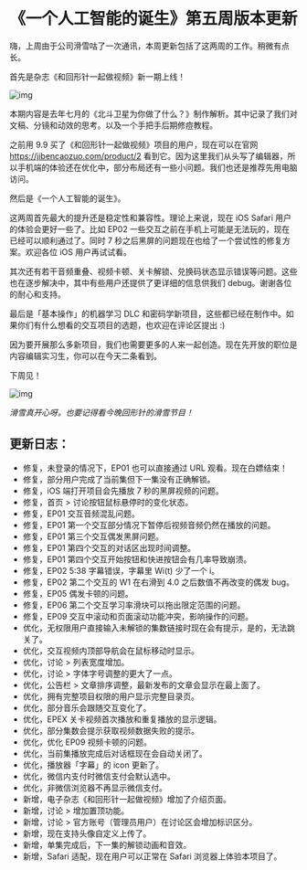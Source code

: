 # 《一个人工智能的诞生》第五周版本更新

嗨，上周由于公司滑雪咕了一次通讯，本周更新包括了这两周的工作。稍微有点长。



首先是杂志《和回形针一起做视频》新一期上线！



![img](https://mmbiz.qpic.cn/mmbiz_jpg/OqGIko5qXadB6Zzn4xTd7dib7lRiaE60xUBZV0lugk9I8xyPlUf2mgltKhKHmWzZePfjaRguUxSNkKt9wM674cFw/640?wx_fmt=jpeg)



本期内容是去年七月的《北斗卫星为你做了什么？》制作解析。其中记录了我们对文稿、分镜和动效的思考。以及一个手把手后期修痘教程。



之前用 9.9 买了《和回形针一起做视频》项目的用户，现在可以在官网 https://jibencaozuo.com/product/2 看到它。因为这里我们从头写了编辑器，所以手机端的体验还在优化中，部分布局还有一些小问题。我们也还是推荐先用电脑访问。



然后是《一个人工智能的诞生》。



这两周首先最大的提升还是稳定性和兼容性。理论上来说，现在 iOS Safari 用户的体验会更好一些了。比如 EP02 一些交互之前在手机上可能是无法玩的，现在已经可以顺利通过了。同时 7 秒之后黑屏的问题现在也给了一个尝试性的修复方案。欢迎各位 iOS 用户再试试看。



其次还有若干音频重叠、视频卡顿、关卡解锁、兑换码状态显示错误等问题。这些也在逐步解决中，其中有些用户还提供了更详细的信息供我们 debug。谢谢各位的耐心和支持。



最后是「基本操作」的机器学习 DLC 和密码学新项目，这些都已经在制作中。如果你们有什么想看的交互项目的选题，也欢迎在评论区提出 :)



因为要开展那么多新项目，我们也需要更多的人来一起创造。现在先开放的职位是内容编辑实习生，你可以在今天二条看到。



下周见！



![img](https://mmbiz.qpic.cn/mmbiz_jpg/OqGIko5qXadB6Zzn4xTd7dib7lRiaE60xUcQlHvaoeLibS0Hu0RzPe0cpib0TWJ5epeWqGiaHhFXvN9lTVEnV8SwUibA/640?wx_fmt=jpeg)

*滑雪真开心呀。也要记得看今晚回形针的滑雪节目！*



## **更新日志：**



- 修复，未登录的情况下，EP01 也可以直接通过 URL 观看。现在白嫖结束！
- 修复，部分用户完成了当前集但下一集没有正确解锁。
- 修复，iOS 端打开项目会先播放 7 秒的黑屏视频的问题。
- 修复，首页 > 讨论按钮鼠标悬停时的变化状态。
- 修复，EP01 交互音频混乱问题。
- 修复，EP01 第一个交互部分情况下暂停后视频音频仍然在播放的问题。
- 修复，EP01 第三个交互偶发黑屏问题。
- 修复，EP01 第四个交互的对话区出现时间调整。
- 修复，EP01 第四个交互开始按钮和快进按钮会有几率导致崩溃。
- 修复，EP02 5:38 字幕错误，字幕里 Wi(t) 少了一个 i。
- 修复，EP02 第二个交互的 W1 在右滑到 4.0 之后数值不再改变的偶发 bug。
- 修复，EP05 偶发卡顿的问题。
- 修复，EP06 第二个交互学习率滑块可以拖出限定范围的问题。
- 修复，EP09 交互中滚动和页面滚动功能冲突，影响操作的问题。
- 优化，无权限用户直接输入未解锁的集数链接时现在会有提示，是的，无法跳关了。
- 优化，交互视频内顶部导航会在鼠标移动时显示。
- 优化，讨论 > 列表宽度增加。
- 优化，讨论 > 字体字号调整的更大了一点。
- 优化，公告栏 > 文章排序调整，最新发布的文章会显示在最上面了。
- 优化，拥有完整项目权限的用户显示完整目录页。
- 优化，部分音乐会跟随交互变化了。
- 优化，EPEX 关卡视频首次播放和重复播放的显示逻辑。
- 优化，部分集数会提示获取视频数据失败的提示。
- 优化，优化 EP09 视频卡顿的问题。
- 优化，当前集播放完成后对话框现在会自动关闭了。
- 优化，播放器「字幕」的 icon 更新了。
- 优化，微信内支付时微信支付会默认选中。
- 优化，非微信浏览器不再显示微信支付。
- 新增，电子杂志《和回形针一起做视频》增加了介绍页面。
- 新增，讨论 > 增加置顶功能。
- 新增，讨论 > 官方账号（管理员用户）在讨论区会增加标识区分。
- 新增，现在支持头像自定义上传了。
- 新增，单集完成后，下一集的解锁动画和音效。
- 新增，Safari 适配，现在用户可以正常在 Safari 浏览器上体验本项目了。
